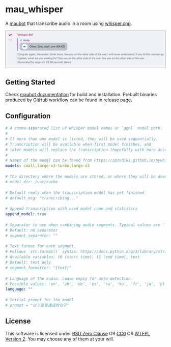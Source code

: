 # mau_whisper

A [maubot](https://github.com/maubot/maubot) that transcribe audio in a room using [whisper.cpp](https://github.com/absadiki/pywhispercpp).

![Example](./preview.png)

## Getting Started

Check [maubot documentation](https://docs.mau.fi/maubot/dev/getting-started.html) for build and installation.
Prebuilt binaries produced by [GitHub workflow](./.github/workflows/release.yml) can be found in [release page](https://github.com/hafeoz/waylrc/releases/latest).

## Configuration

```yaml
# A comma-separated list of whisper model names or `ggml` model path.
#
# If more than one model is listed, they will be used sequentially.
# Transcription will be available when first model finishes, and
# later models will replace the transcription (hopefully with more accurate text).
#
# Names of the model can be found from https://absadiki.github.io/pywhispercpp/#pywhispercpp.constants.AVAILABLE_MODELS
models: small,large-v3-turbo,large-v3

# The directory where the models are stored, or where they will be downloaded if they don't exist.
# model_dir: /var/cache

# Default reply when the transcription model has yet finished
# default_msg: "transcribing..."

# Append transcription with used model name and statistics
append_model: true

# Separator to use when combining audio segments. Typical values are ' ', '\n', etc.
# Default: no separator
# segment_separator: ""

# Text format for each segment.
# Follows `str.format()` syntax: https://docs.python.org/3/library/string.html#formatstrings
# Available variables: t0 (start time), t1 (end time), text
# Default: text only
# segment_formatter: "{text}"

# Language of the audio. Leave empty for auto-detection.
# Possible values: 'en', 'zh', 'de', 'es', 'ru', 'ko', 'fr', 'ja', 'pt', 'tr', 'pl', 'ca', 'nl', 'ar', 'sv', 'it', 'id', 'hi', 'fi', 'vi', 'he', 'uk', 'el', 'ms', 'cs', 'ro', 'da', 'hu', 'ta', 'no', 'th', 'ur', 'hr', 'bg', 'lt', 'la', 'mi', 'ml', 'cy', 'sk', 'te', 'fa', 'lv', 'bn', 'sr', 'az', 'sl', 'kn', 'et', 'mk', 'br', 'eu', 'is', 'hy', 'ne', 'mn', 'bs', 'kk', 'sq', 'sw', 'gl', 'mr', 'pa', 'si', 'km', 'sn', 'yo', 'so', 'af', 'oc', 'ka', 'be', 'tg', 'sd', 'gu', 'am', 'yi', 'lo', 'uz', 'fo', 'ht', 'ps', 'tk', 'nn', 'mt', 'sa', 'lb', 'my', 'bo', 'tl', 'mg', 'as', 'tt', 'haw', 'ln', 'ha', 'ba', 'jw', 'su'
language: ""

# Initial prompt for the model
# prompt = "以下是普通话的句子"
```

## License

This software is licensed under [BSD Zero Clause](https://spdx.org/licenses/0BSD.html) OR [CC0](https://spdx.org/licenses/CC0-1.0.html) OR [WTFPL Version 2](https://spdx.org/licenses/WTFPL.html).
You may choose any of them at your will.
